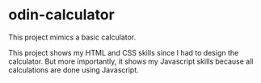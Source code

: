 # odin-calculator

This project mimics a basic calculator. 

This project shows my HTML and CSS skills since I had to design the calculator. But more importantly, it shows my Javascript skills because all calculations are done using Javascript.